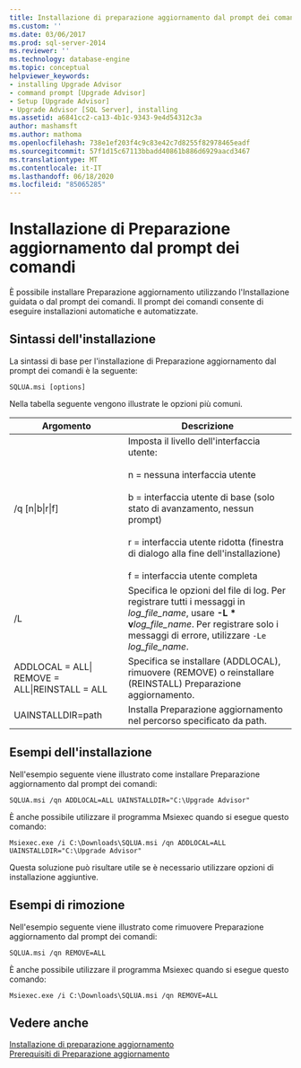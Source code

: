 ```yaml
---
title: Installazione di preparazione aggiornamento dal prompt dei comandi | Microsoft Docs
ms.custom: ''
ms.date: 03/06/2017
ms.prod: sql-server-2014
ms.reviewer: ''
ms.technology: database-engine
ms.topic: conceptual
helpviewer_keywords:
- installing Upgrade Advisor
- command prompt [Upgrade Advisor]
- Setup [Upgrade Advisor]
- Upgrade Advisor [SQL Server], installing
ms.assetid: a6841cc2-ca13-4b1c-9343-9e4d54312c3a
author: mashamsft
ms.author: mathoma
ms.openlocfilehash: 738e1ef203f4c9c83e42c7d8255f82978465eadf
ms.sourcegitcommit: 57f1d15c67113bbadd40861b886d6929aacd3467
ms.translationtype: MT
ms.contentlocale: it-IT
ms.lasthandoff: 06/18/2020
ms.locfileid: "85065285"
---
```

# <a name="installing-upgrade-advisor-from-the-command-prompt"></a>Installazione di Preparazione aggiornamento dal prompt dei comandi
  È possibile installare Preparazione aggiornamento utilizzando l'Installazione guidata o dal prompt dei comandi. Il prompt dei comandi consente di eseguire installazioni automatiche e automatizzate.  
  
## <a name="installation-syntax"></a>Sintassi dell'installazione  
 La sintassi di base per l'installazione di Preparazione aggiornamento dal prompt dei comandi è la seguente:  
  
 `SQLUA.msi [options]`  
  
 Nella tabella seguente vengono illustrate le opzioni più comuni.  
  
|Argomento|Descrizione|  
|--------------|-----------------|  
|/q [n&#124;b&#124;r&#124;f]|Imposta il livello dell'interfaccia utente:<br /><br /> n = nessuna interfaccia utente<br /><br /> b = interfaccia utente di base (solo stato di avanzamento, nessun prompt)<br /><br /> r = interfaccia utente ridotta (finestra di dialogo alla fine dell'installazione)<br /><br /> f = interfaccia utente completa|  
|/L|Specifica le opzioni del file di log. Per registrare tutti i messaggi in *log_file_name*, usare **-L \* v**_log_file_name_. Per registrare solo i messaggi di errore, utilizzare `-Le` *log_file_name*.|  
|ADDLOCAL = ALL&#124; REMOVE = ALL&#124;REINSTALL = ALL|Specifica se installare (ADDLOCAL), rimuovere (REMOVE) o reinstallare (REINSTALL) Preparazione aggiornamento.|  
|UAINSTALLDIR=path|Installa Preparazione aggiornamento nel percorso specificato da path.|  
  
## <a name="installation-examples"></a>Esempi dell'installazione  
 Nell'esempio seguente viene illustrato come installare Preparazione aggiornamento dal prompt dei comandi:  
  
```  
SQLUA.msi /qn ADDLOCAL=ALL UAINSTALLDIR="C:\Upgrade Advisor"  
```  
  
 È anche possibile utilizzare il programma Msiexec quando si esegue questo comando:  
  
```  
Msiexec.exe /i C:\Downloads\SQLUA.msi /qn ADDLOCAL=ALL UAINSTALLDIR="C:\Upgrade Advisor"  
```  
  
 Questa soluzione può risultare utile se è necessario utilizzare opzioni di installazione aggiuntive.  
  
## <a name="removal-examples"></a>Esempi di rimozione  
 Nell'esempio seguente viene illustrato come rimuovere Preparazione aggiornamento dal prompt dei comandi:  
  
```  
SQLUA.msi /qn REMOVE=ALL  
```  
  
 È anche possibile utilizzare il programma Msiexec quando si esegue questo comando:  
  
```  
Msiexec.exe /i C:\Downloads\SQLUA.msi /qn REMOVE=ALL  
```  
  
## <a name="see-also"></a>Vedere anche  
 [Installazione di preparazione aggiornamento](../../../2014/sql-server/install/installing-upgrade-advisor.md)   
 [Prerequisiti di Preparazione aggiornamento](../../../2014/sql-server/install/upgrade-advisor-prerequisites.md)  
  
  
